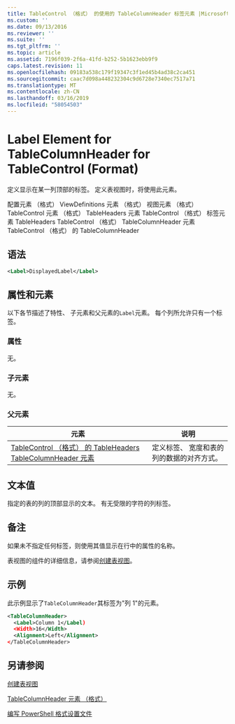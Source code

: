 ```yaml
---
title: TableControl （格式） 的使用的 TableColumnHeader 标签元素 |Microsoft Docs
ms.custom: ''
ms.date: 09/13/2016
ms.reviewer: ''
ms.suite: ''
ms.tgt_pltfrm: ''
ms.topic: article
ms.assetid: 7196f039-2f6a-41fd-b252-5b1623ebb9f9
caps.latest.revision: 11
ms.openlocfilehash: 09183a538c179f19347c3f1ed45b4ad38c2ca451
ms.sourcegitcommit: caac7d098a448232304c9d6728e7340ec7517a71
ms.translationtype: MT
ms.contentlocale: zh-CN
ms.lasthandoff: 03/16/2019
ms.locfileid: "58054503"
---
```

# <a name="label-element-for-tablecolumnheader-for-tablecontrol-format"></a>Label Element for TableColumnHeader for TableControl (Format)

定义显示在某一列顶部的标签。 定义表视图时，将使用此元素。

配置元素 （格式） ViewDefinitions 元素 （格式） 视图元素 （格式） TableControl 元素 （格式） TableHeaders 元素 TableControl （格式） 标签元素 TableHeaders TableControl （格式） TableColumnHeader 元素TableControl （格式） 的 TableColumnHeader

## <a name="syntax"></a>语法

```xml
<Label>DisplayedLabel</Label>

```

## <a name="attributes-and-elements"></a>属性和元素

以下各节描述了特性、 子元素和父元素的`Label`元素。 每个列所允许只有一个标签。

### <a name="attributes"></a>属性

无。

### <a name="child-elements"></a>子元素

无。

### <a name="parent-elements"></a>父元素

|元素|说明|
|-------------|-----------------|
|[TableControl （格式） 的 TableHeaders TableColumnHeader 元素](./tablecolumnheader-element-format.md)|定义标签、 宽度和表的列的数据的对齐方式。|

## <a name="text-value"></a>文本值

指定的表的列的顶部显示的文本。 有无受限的字符的列标签。

## <a name="remarks"></a>备注

如果未不指定任何标签，则使用其值显示在行中的属性的名称。

表视图的组件的详细信息，请参阅[创建表视图](./creating-a-table-view.md)。

## <a name="example"></a>示例

此示例显示了`TableColumnHeader`其标签为"列 1"的元素。

```xml
<TableColumnHeader>
  <Label>Column 1</Label)
  <Width>16</Width>
  <Alignment>Left</Alignment>
</TableColumnHeader>
```

## <a name="see-also"></a>另请参阅

[创建表视图](./creating-a-table-view.md)

[TableColumnHeader 元素 （格式）](./tablecolumnheader-element-format.md)

[编写 PowerShell 格式设置文件](./writing-a-powershell-formatting-file.md)
